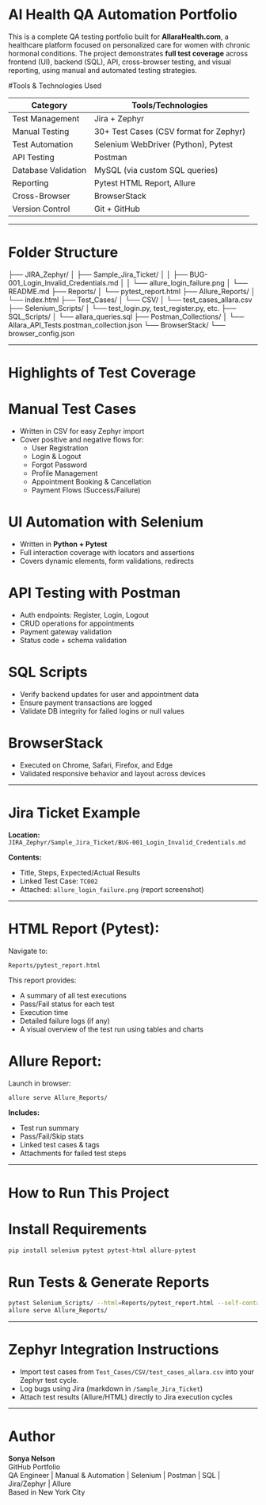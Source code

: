 # Al Health QA Automation Portfolio

This is a complete QA testing portfolio built for **AllaraHealth.com**, a healthcare platform focused on personalized care for women with chronic hormonal conditions.
The project demonstrates **full test coverage** across frontend (UI), backend (SQL), API, cross-browser testing, and visual reporting, using manual and automated testing strategies.

#Tools & Technologies Used

| Category            | Tools/Technologies                      |
|---------------------|-----------------------------------------|
| Test Management     | Jira + Zephyr                           |
| Manual Testing      | 30+ Test Cases (CSV format for Zephyr)  |
| Test Automation     | Selenium WebDriver (Python), Pytest     |
| API Testing         | Postman                                 |
| Database Validation | MySQL (via custom SQL queries)          |
| Reporting           | Pytest HTML Report, Allure              |
| Cross-Browser       | BrowserStack                            |
| Version Control     | Git + GitHub                            |

---

# Folder Structure
├── JIRA_Zephyr/
│ ├── Sample_Jira_Ticket/
│ │ ├── BUG-001_Login_Invalid_Credentials.md
│ │ └── allure_login_failure.png
│ └── README.md
├── Reports/
│ └── pytest_report.html
├── Allure_Reports/
│ └── index.html
├── Test_Cases/
│ └── CSV/
│ └── test_cases_allara.csv
├── Selenium_Scripts/
│ └── test_login.py, test_register.py, etc.
├── SQL_Scripts/
│ └── allara_queries.sql
├── Postman_Collections/
│ └── Allara_API_Tests.postman_collection.json
└── BrowserStack/
└── browser_config.json


---

# Highlights of Test Coverage

#  Manual Test Cases
- Written in CSV for easy Zephyr import
- Cover positive and negative flows for:
  - User Registration
  - Login & Logout
  - Forgot Password
  - Profile Management
  - Appointment Booking & Cancellation
  - Payment Flows (Success/Failure)

# UI Automation with Selenium
- Written in **Python + Pytest**
- Full interaction coverage with locators and assertions
- Covers dynamic elements, form validations, redirects

# API Testing with Postman
- Auth endpoints: Register, Login, Logout
- CRUD operations for appointments
- Payment gateway validation
- Status code + schema validation

# SQL Scripts
- Verify backend updates for user and appointment data
- Ensure payment transactions are logged
- Validate DB integrity for failed logins or null values

# BrowserStack
- Executed on Chrome, Safari, Firefox, and Edge
- Validated responsive behavior and layout across devices

---

# Jira Ticket Example

**Location:**  
`JIRA_Zephyr/Sample_Jira_Ticket/BUG-001_Login_Invalid_Credentials.md`

**Contents:**
- Title, Steps, Expected/Actual Results
- Linked Test Case: `TC002`
- Attached: `allure_login_failure.png` (report screenshot)

---
# HTML Report (Pytest):
Navigate to:

`Reports/pytest_report.html`

This report provides:
- A summary of all test executions
- Pass/Fail status for each test
- Execution time
- Detailed failure logs (if any)
- A visual overview of the test run using tables and charts

# Allure Report:
Launch in browser:
```bash
allure serve Allure_Reports/
```

**Includes:**
- Test run summary  
- Pass/Fail/Skip stats  
- Linked test cases & tags  
- Attachments for failed test steps  

---

# How to Run This Project

# Install Requirements
```bash
pip install selenium pytest pytest-html allure-pytest
```

# Run Tests & Generate Reports
```bash
pytest Selenium_Scripts/ --html=Reports/pytest_report.html --self-contained-html --alluredir=Allure_Reports/
allure serve Allure_Reports/
```

---

# Zephyr Integration Instructions
- Import test cases from `Test_Cases/CSV/test_cases_allara.csv` into your Zephyr test cycle.
- Log bugs using Jira (markdown in `/Sample_Jira_Ticket`)
- Attach test results (Allure/HTML) directly to Jira execution cycles

---

# Author

**Sonya Nelson**  
GitHub Portfolio  
QA Engineer | Manual & Automation | Selenium | Postman | SQL | Jira/Zephyr | Allure  
Based in New York City
